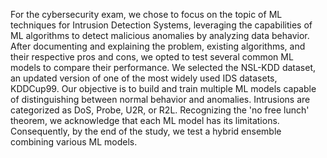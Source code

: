 For the cybersecurity exam, we chose to focus on the topic of ML techniques for Intrusion Detection Systems, leveraging the capabilities of ML algorithms to detect malicious anomalies by analyzing data behavior. After documenting and explaining the problem, existing algorithms, and their respective pros and cons, we opted to test several common ML models to compare their performance. We selected the NSL-KDD dataset, an updated version of one of the most widely used IDS datasets, KDDCup99. Our objective is to build and train multiple ML models capable of distinguishing between normal behavior and anomalies. Intrusions are categorized as DoS, Probe, U2R, or R2L. Recognizing the 'no free lunch' theorem, we acknowledge that each ML model has its limitations. Consequently, by the end of the study, we test a hybrid ensemble combining various ML models.
